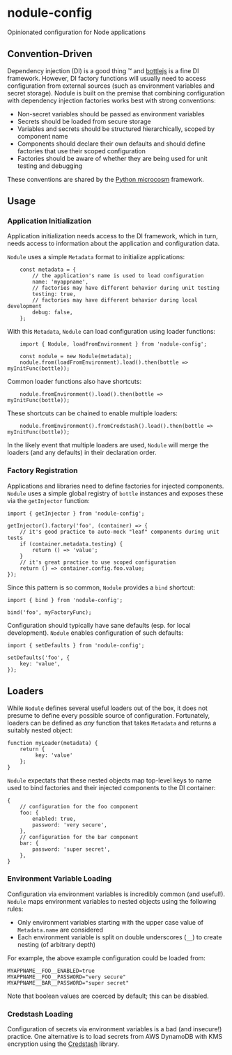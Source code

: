 # nodule-config

Opinionated configuration for Node applications


## Convention-Driven

Dependency injection (DI) is a good thing &trade; and [bottlejs](https://github.com/young-steveo/bottlejs) is a fine
DI framework. However, DI factory functions will usually need to access configuration from external sources (such as
environment variables and secret storage). Nodule is built on the premise that combining configuration with dependency
injection factories works best with strong conventions:

 -  Non-secret variables should be passed as environment variables
 -  Secrets should be loaded from secure storage
 -  Variables and secrets should be structured hierarchically, scoped by component name
 -  Components should declare their own defaults and should define factories that use their scoped configuration
 -  Factories should be aware of whether they are being used for unit testing and debugging

These conventions are shared by the [Python microcosm](https://github.com/globality-corp/microcosm) framework.


## Usage

### Application Initialization

Application initialization needs access to the DI framework, which in turn, needs access to information about
the application and configuration data.

`Nodule` uses a simple `Metadata` format to initialize applications:

        const metadata = {
            // the application's name is used to load configuration
            name: 'myappname',
            // factories may have different behavior during unit testing
            testing: true,
            // factories may have different behavior during local development
            debug: false,
        };

With this `Metadata`, `Nodule` can load configuration using loader functions:

        import { Nodule, loadFromEnvironment } from 'nodule-config';

        const nodule = new Nodule(metadata);
        nodule.from(loadFromEnvironment).load().then(bottle => myInitFunc(bottle));

Common loader functions also have shortcuts:

        nodule.fromEnvironment().load().then(bottle => myInitFunc(bottle));

These shortcuts can be chained to enable multiple loaders:

        nodule.fromEnvironment().fromCredstash().load().then(bottle => myInitFunc(bottle));

In the likely event that multiple loaders are used, `Nodule` will merge the loaders (and any defaults) in their
declaration order.


### Factory Registration

Applications and libraries need to define factories for injected components. `Nodule` uses a simple global registry
of `bottle` instances and exposes these via the `getInjector` function:

    import { getInjector } from 'nodule-config';

    getInjector().factory('foo', (container) => {
        // it's good practice to auto-mock "leaf" components during unit tests
        if (container.metadata.testing) {
            return () => 'value';
        }
        // it's great practice to use scoped configuration
        return () => container.config.foo.value;
    });

Since this pattern is so common, `Nodule` provides a `bind` shortcut:

    import { bind } from 'nodule-config';

    bind('foo', myFactoryFunc);

Configuration should typically have sane defaults (esp. for local development). `Nodule` enables configuration of
such defaults:

    import { setDefaults } from 'nodule-config';

    setDefaults('foo', {
        key: 'value',
    });


## Loaders

While `Nodule` defines several useful loaders out of the box, it does not presume to define every possible source
of configuration. Fortunately, loaders can be defined as *any* function that takes `Metadata` and returns a suitably
nested object:

    function myLoader(metadata) {
        return {
             key: 'value'
        };
    }

`Nodule` expectats that these nested objects map top-level keys to name used to bind factories and their injected
components to the DI container:

    {
        // configuration for the foo component
        foo: {
            enabled: true,
            password: 'very secure',
        },
        // configuration for the bar component
        bar: {
            password: 'super secret',
        },
    }

### Environment Variable Loading

Configuration via environment variables is incredibly common (and useful!). `Nodule` maps environment variables to
nested objects using the following rules:

  -  Only environment variables starting with the upper case value of `Metadata.name` are considered
  -  Each environment variable is split on double underscores (`__`) to create nesting (of arbitrary depth)

For example, the above example configuration could be loaded from:

    MYAPPNAME__FOO__ENABLED=true
    MYAPPNAME__FOO__PASSWORD="very secure"
    MYAPPNAME__BAR__PASSWORD="super secret"

Note that boolean values are coerced by default; this can be disabled.


### Credstash Loading

Configuration of secrets via environment variables is a bad (and insecure!) practice. One alternative is to load
secrets from AWS DynamoDB with KMS encryption using the [Credstash](https://github.com/fugue/credstash) library.
